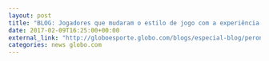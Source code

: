 ```yaml
---
layout: post
title: "BLOG: Jogadores que mudaram o estilo de jogo com a experiência e seguiram brilhando"
date: 2017-02-09T16:25:00+00:00
external_link: "http://globoesporte.globo.com/blogs/especial-blog/peron-na-arquibancada/post/jogadores-que-mudaram-o-estilo-de-jogo-com-experiencia-e-seguiram-brilhando.html"
categories: news globo.com
---
```


